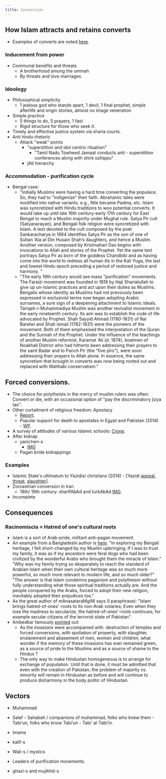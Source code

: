 ```yaml
---
title: Conversion
---
```



## How Islam attracts and retains converts

- Examples of converts are noted [here](../../../../hinduism/benefits/).

### Inducement from power
- Communal benefits and threats
    - A brotherhood among the ummah
    - By threats and love marriages.

### Ideology
- Philosophical simplicity
    - 1 jealous god who stands apart, 1 devil, 1 final prophet, simple afterlife and origin stories, almost no image veneration
- Simple practice
    - 5 things to do, 5 prayers, 1 fast
    - Rigid structure for those who seek it.
- Timely and effective justice system via sharia courts.
- Anti hindu rhetoric
    - Attack "weak" points
        - "superstition and idol centric ritualism"
            - "Tamil Nadu Towheed Jamaat conducts anti - superstition conferences along with shirk ozhippu"
        - jAti hierarchy

### Accommodation - purification cycle
- Bengal case: 
  - "Initially Muslims were having a hard time converting the populace. So, they had to "indigenize" their faith. Abrahamic tales were modified into native variants. e.g., Nile became Padma, etc. Islam was syncretized with Hindu traditions to woo potential converts. It would take up until late 16th century-early 17th century for East Bengal to reach a Muslim majority under Mughal rule. Satya Pir cult (Satyanarayan), and Bengali folk religion were syncretized with Islam. A text devoted to the cult composed by the poet Sankaracharya in 1664 identifies Satya Pir as the son of one of Sultan ‘Ala al-Din Husain Shah’s daughters, and hence a Muslim. Another version, composed by Krishnahari Das begins with invocations to Allah and stories of the Prophet. Yet the same text portrays Satya Pir as born of the goddess Chandbibi and as having come into the world to redress all human ills in the Kali Yuga, the last and lowest Hindu epoch preceding a period of restored justice and harmony. "
  - "The early 19th century would see mass "purification" movements. The Faraizi movement was founded in 1818 by Haji Shariatullah to give up un-Islamic practices and act upon their duties as Muslims. Bengalis whose identity as Muslims had not previously been expressed in exclusivist terms now began adopting Arabic surnames, a sure sign of a deepening attachment to Islamic ideals. Tariqah-i-Muhammadiya Muslim was another revivalist movement in the early nineteenth century. Its aim was to establish the code of life advocated by Prophet. Shah Sayyid Ahmad (1780-1831) of Rai Barelwi and Shah Ismail (1782-1831) were the pioneers of the movement. Both of them emphasised the interpretation of the Quran and the Sunnah of the Prophet. Under the influence of the teachings of another Muslim reformist, Karamat ‘Ali (d. 1874), boatmen of Noakhali District who had hitherto been addressing their prayers to the saint Badar and to Panch Pir (the “five pīrs”), were soon addressing their prayers to Allah alone. In essence, the same syncretism that brought in converts was now being rooted out and replaced with Wahhabi conservatism."

## Forced conversions.

- The choice for polytheists in the mercy of muslim rulers was often: Convert or die, with an occasional option of "pay the discriminatory jizya tax".
- Other curtailment of religious freedom: Apostacy
    - [Report](http://ex-muslim.org.uk/wp-content/uploads/2013/12/Apostasy_Report_Web1.pdf).
    - Popular support for death to apostates in Egypt and Pakistan (2014) - [WP](http://www.washingtonpost.com/blogs/worldviews/wp/2013/05/01/64-percent-of-muslims-in-egypt-and-pakistan-support-the-death-penalty-for-leaving-islam/).
- A survey of attitudes of various Islamic schools: [Crone](http://orient.ruf.uni-freiburg.de/dotpub/crone.pdf).
- After kidnap
    - yanicheri-s
        - [IMG](http://i.imgsafe.org/63e49a8d94.jpg)
    - Pagan bride kidnappings

### Examples
 
- Islamic State's ultimatum to Yazidis/ christians (2014) - \[Yazidi [appeal](https://www.youtube.com/watch?v=JNoP-tQ5mCw), [threat](http://www.theminorityreportblog.com/2014/08/10/isis-buries-500-yazidis-alive-orders-others-to-convert-to-islam-or-die/), [slaughter](http://www.reuters.com/article/2014/08/18/us-iraq-security-yazidis-idUSKBN0GI1QK20140818?feedType=RSS&feedName=worldNews)\].
- Zoroastrian conversion in Iran
    - 18th/ 19th century: sharIfAbAd and turkAbAd [IMG](http://i.imgur.com/mRS5fJI.png).
- Incomplete

## Consequences

### Racinomiscia = Hatred of one's cultural roots

- Islam is a sort of Arab-pride, militant anti-pagan movement.
- An example from a Bangladeshi author is [here](http://nabeelafsar.com/2014/05/27/islam-as-an-arab-pride-movement/). "In exploring my Bengali heritage, I felt short-changed by my Muslim upbringing. If I was to trust my family, it was as if my ancestors were feral dogs who had been civilized by the wonderful Arabs who brought them the miracle of Islam."  "Why was my family trying so desperately to reach the standard of Arabian Islam when their own cultural heritage was so much more powerful, so much more relevant to modern life, and so much older?" "The answer is that Islam condemns paganism and polytheism without fully understanding what those spiritual traditions actually are. And the people conquered by the Arabs, forced to adopt their new religion, inevitably adopted their prejudices too."
- As the great author of mAnasataraMgiNI says (I paraphrase): "Islam brings hatred-of-ones'-roots to its non-Arab votaries; Even when they lose the madness to secularize, the hatred-of-ones'-roots continues; for example secular citizens of the terrorist state of Pakistan".
- Ambedkar famously [pointed](http://www.ambedkar.org/pakistan/40C.Pakistan%20or%20the%20Partition%20of%20India%20PART%20II.htm) out:
    - As the invasions were accompanied with. destruction of temples and forced conversions, with spoliation of property, with slaughter, enslavement and abasement of men, women and children, what wonder if the memory of these invasions has ever remained green, as a source of pride to the Muslims and as a source of shame to the Hindus ?
    - The only way to make Hindustan homogeneous is to arrange for exchange of population. Until that is done, it must be admitted that even with the creation of Pakistan, the problem of majority vs. minority will remain in Hindustan as before and will continue to produce disharmony in the body politic of Hindustan.

## Vectors
- Muhammad
- Salaf - Sahabah / companions of muhammad, folks who knew them - Tabi‘un, folks who know Tabi‘un -  Tabi‘ al-Tabi‘in.
- Imams
- kalif-s

- Wali-s / mystics
- Leaders of purification movements.
- ghazi-s and mujAhid-s
